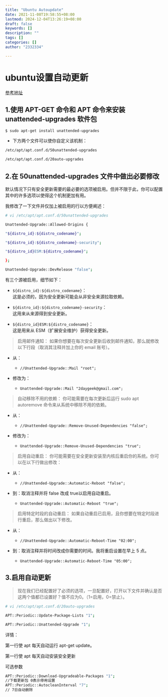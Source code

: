 ```yaml
---
title: "Ubuntu Autoupdate"
date: 2021-11-08T19:58:55+08:00
lastmod: 2024-12-04T13:26:19+08:00
draft: false
keywords: []
description: ""
tags: []
categories: []
author: "2332334"

---
```

<!--more-->


# ubuntu设置自动更新

[参考地址](https://www.jianshu.com/p/52677157166d)

## 1.使用 APT-GET 命令和 APT 命令来安装 unattended-upgrades 软件包

`$ sudo apt-get install unattended-upgrades`

+ 下方两个文件可以使你自定义该机制：

```bash
/etc/apt/apt.conf.d/50unattended-upgrades

/etc/apt/apt.conf.d/20auto-upgrades
```

## 2.在 50unattended-upgrades 文件中做出必要修改

默认情况下只有安全更新需要的最必要的选项被启用。但并不限于此，你可以配置其中的许多选项以使得这个机制更加有用。

我修改了一下文件并仅加上被启用的行以方便阐述：

```bash
# vi /etc/apt/apt.conf.d/50unattended-upgrades

Unattended-Upgrade::Allowed-Origins {

"${distro_id}:${distro_codename}";

"${distro_id}:${distro_codename}-security";

"${distro_id}ESM:${distro_codename}";

};

Unattended-Upgrade::DevRelease "false";

```

有三个源被启用，细节如下：

+ `${distro_id}:${distro_codename}`：  
这是必须的，因为安全更新可能会从非安全来源拉取依赖。

+ `${distro_id}:${distro_codename}-security`：  
这用来从来源得到安全更新。

+ `${distro_id}ESM:${distro_codename}`：  
这是用来从 ESM（扩展安全维护）获得安全更新。

> 启用邮件通知： 如果你想要在每次安全更新后收到邮件通知，那么就修改以下行段（取消其注释并加上你的 email 账号）。

+ 从：

  + `//Unattended-Upgrade::Mail "root";`

+ 修改为：

  + `Unattended-Upgrade::Mail "2daygeek@gmail.com";`

> 自动移除不用的依赖： 你可能需要在每次更新后运行 sudo apt autoremove 命令来从系统中移除不用的依赖。

+ 从：

  + `//Unattended-Upgrade::Remove-Unused-Dependencies "false";`

+ 修改为：

  + `Unattended-Upgrade::Remove-Unused-Dependencies "true";`

> 启用自动重启： 你可能需要在安全更新安装至内核后重启你的系统。你可以在以下行做出修改：

+ 从：

  + `//Unattended-Upgrade::Automatic-Reboot "false";`

+ 到：取消注释并将 false 改成 true以启用自动重启。

  + `Unattended-Upgrade::Automatic-Reboot "true";`

> 启用特定时段的自动重启： 如果自动重启已启用，且你想要在特定时段进行重启，那么做出以下修改。

+ 从：

  + `//Unattended-Upgrade::Automatic-Reboot-Time "02:00";`

+ 到：取消注释并将时间改成你需要的时间。我将重启设置在早上 5 点。

  + `Unattended-Upgrade::Automatic-Reboot-Time "05:00";`

## 3.启用自动更新

> 现在我们已经配置好了必须的选项，一旦配置好，打开以下文件并确认是否这两个值都已设置好？值不应为0。（1=启用，0=禁止）。

```bash
# vi /etc/apt/apt.conf.d/20auto-upgrades

APT::Periodic::Update-Package-Lists "1";

APT::Periodic::Unattended-Upgrade "1";
```

详情：

第一行使 apt 每天自动运行 apt-get update。

第一行使 apt 每天自动安装安全更新

可选参数

```bash
APT::Periodic::Download-Upgradeable-Packages "1";  
//下载更新包 0表示停用设置
APT::Periodic::AutocleanInterval "7";  
// 7日自动删除
```

